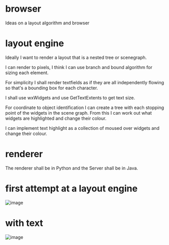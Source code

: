 # browser
Ideas on a layout algorithm and browser

# layout engine

Ideally I want to render a layout that is a nested tree or scenegraph.

I can render to pixels, I think I can use branch and bound algorithm for sizing each element.

For simplicity I shall render textfields as if they are all independently flowing so that's a bounding box for each character.


I shall use wxWidgets and use GetTextExtents to get text size.

For coordinate to object identification I can create a tree with each stopping point of the widgets in the scene graph.
From this I can work out what widgets are highlighted and change their colour.

I can implement text highlight as a collection of moused over widgets and change their colour.

# renderer

The renderer shall be in Python and the Server shall be in Java.

# first attempt at a layout engine

![image](https://user-images.githubusercontent.com/1983701/188484030-921b6653-4bf4-4d9a-a8f7-919ad9618ebf.png)

# with text

![image](https://user-images.githubusercontent.com/1983701/210076565-40759ebf-3d5a-45a1-a9d8-3044fb2029ec.png)


